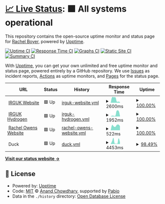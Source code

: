 # [📈 Live Status](https://boyercam.github.io/boyercam-upptime): <!--live status--> **🟩 All systems operational**

This repository contains the open-source uptime monitor and status page for [Rachel Boyer](https://boyercam.github.io/boyercam-upptime), powered by [Upptime](https://github.com/upptime/upptime).

[![Uptime CI](https://github.com/boyercam/boyercam-upptime/workflows/Uptime%20CI/badge.svg)](https://github.com/boyercam/boyercam-upptime/actions?query=workflow%3A%22Uptime+CI%22)
[![Response Time CI](https://github.com/boyercam/boyercam-upptime/workflows/Response%20Time%20CI/badge.svg)](https://github.com/boyercam/boyercam-upptime/actions?query=workflow%3A%22Response+Time+CI%22)
[![Graphs CI](https://github.com/boyercam/boyercam-upptime/workflows/Graphs%20CI/badge.svg)](https://github.com/boyercam/boyercam-upptime/actions?query=workflow%3A%22Graphs+CI%22)
[![Static Site CI](https://github.com/boyercam/boyercam-upptime/workflows/Static%20Site%20CI/badge.svg)](https://github.com/boyercam/boyercam-upptime/actions?query=workflow%3A%22Static+Site+CI%22)
[![Summary CI](https://github.com/boyercam/boyercam-upptime/workflows/Summary%20CI/badge.svg)](https://github.com/boyercam/boyercam-upptime/actions?query=workflow%3A%22Summary+CI%22)

With [Upptime](https://upptime.js.org), you can get your own unlimited and free uptime monitor and status page, powered entirely by a GitHub repository. We use [Issues](https://github.com/boyercam/boyercam-upptime/issues) as incident reports, [Actions](https://github.com/boyercam/boyercam-upptime/actions) as uptime monitors, and [Pages](https://boyercam.github.io/boyercam-upptime) for the status page.

<!--start: status pages-->
<!-- This summary is generated by Upptime (https://github.com/upptime/upptime) -->
<!-- Do not edit this manually, your changes will be overwritten -->
<!-- prettier-ignore -->
| URL | Status | History | Response Time | Uptime |
| --- | ------ | ------- | ------------- | ------ |
| <img alt="" src="https://icons.duckduckgo.com/ip3/www.irguk.co.uk.ico" height="13"> [IRGUK Website](https://www.irguk.co.uk) | 🟩 Up | [irguk-website.yml](https://github.com/boyercam/boyercam-upptime/commits/HEAD/history/irguk-website.yml) | <details><summary><img alt="Response time graph" src="./graphs/irguk-website/response-time-week.png" height="20"> 2600ms</summary><br><a href="https://boyercam.github.io/boyercam-upptime/history/irguk-website"><img alt="Response time 2600" src="https://img.shields.io/endpoint?url=https%3A%2F%2Fraw.githubusercontent.com%2Fboyercam%2Fboyercam-upptime%2FHEAD%2Fapi%2Firguk-website%2Fresponse-time.json"></a><br><a href="https://boyercam.github.io/boyercam-upptime/history/irguk-website"><img alt="24-hour response time 553" src="https://img.shields.io/endpoint?url=https%3A%2F%2Fraw.githubusercontent.com%2Fboyercam%2Fboyercam-upptime%2FHEAD%2Fapi%2Firguk-website%2Fresponse-time-day.json"></a><br><a href="https://boyercam.github.io/boyercam-upptime/history/irguk-website"><img alt="7-day response time 2600" src="https://img.shields.io/endpoint?url=https%3A%2F%2Fraw.githubusercontent.com%2Fboyercam%2Fboyercam-upptime%2FHEAD%2Fapi%2Firguk-website%2Fresponse-time-week.json"></a><br><a href="https://boyercam.github.io/boyercam-upptime/history/irguk-website"><img alt="30-day response time 2600" src="https://img.shields.io/endpoint?url=https%3A%2F%2Fraw.githubusercontent.com%2Fboyercam%2Fboyercam-upptime%2FHEAD%2Fapi%2Firguk-website%2Fresponse-time-month.json"></a><br><a href="https://boyercam.github.io/boyercam-upptime/history/irguk-website"><img alt="1-year response time 2600" src="https://img.shields.io/endpoint?url=https%3A%2F%2Fraw.githubusercontent.com%2Fboyercam%2Fboyercam-upptime%2FHEAD%2Fapi%2Firguk-website%2Fresponse-time-year.json"></a></details> | <details><summary><a href="https://boyercam.github.io/boyercam-upptime/history/irguk-website">100.00%</a></summary><a href="https://boyercam.github.io/boyercam-upptime/history/irguk-website"><img alt="All-time uptime 100.00%" src="https://img.shields.io/endpoint?url=https%3A%2F%2Fraw.githubusercontent.com%2Fboyercam%2Fboyercam-upptime%2FHEAD%2Fapi%2Firguk-website%2Fuptime.json"></a><br><a href="https://boyercam.github.io/boyercam-upptime/history/irguk-website"><img alt="24-hour uptime 100.00%" src="https://img.shields.io/endpoint?url=https%3A%2F%2Fraw.githubusercontent.com%2Fboyercam%2Fboyercam-upptime%2FHEAD%2Fapi%2Firguk-website%2Fuptime-day.json"></a><br><a href="https://boyercam.github.io/boyercam-upptime/history/irguk-website"><img alt="7-day uptime 100.00%" src="https://img.shields.io/endpoint?url=https%3A%2F%2Fraw.githubusercontent.com%2Fboyercam%2Fboyercam-upptime%2FHEAD%2Fapi%2Firguk-website%2Fuptime-week.json"></a><br><a href="https://boyercam.github.io/boyercam-upptime/history/irguk-website"><img alt="30-day uptime 100.00%" src="https://img.shields.io/endpoint?url=https%3A%2F%2Fraw.githubusercontent.com%2Fboyercam%2Fboyercam-upptime%2FHEAD%2Fapi%2Firguk-website%2Fuptime-month.json"></a><br><a href="https://boyercam.github.io/boyercam-upptime/history/irguk-website"><img alt="1-year uptime 100.00%" src="https://img.shields.io/endpoint?url=https%3A%2F%2Fraw.githubusercontent.com%2Fboyercam%2Fboyercam-upptime%2FHEAD%2Fapi%2Firguk-website%2Fuptime-year.json"></a></details>
| <img alt="" src="https://icons.duckduckgo.com/ip3/hydrogen.irguk.co.uk.ico" height="13"> [IRGUK Hydrogen](https://hydrogen.irguk.co.uk) | 🟩 Up | [irguk-hydrogen.yml](https://github.com/boyercam/boyercam-upptime/commits/HEAD/history/irguk-hydrogen.yml) | <details><summary><img alt="Response time graph" src="./graphs/irguk-hydrogen/response-time-week.png" height="20"> 1952ms</summary><br><a href="https://boyercam.github.io/boyercam-upptime/history/irguk-hydrogen"><img alt="Response time 1952" src="https://img.shields.io/endpoint?url=https%3A%2F%2Fraw.githubusercontent.com%2Fboyercam%2Fboyercam-upptime%2FHEAD%2Fapi%2Firguk-hydrogen%2Fresponse-time.json"></a><br><a href="https://boyercam.github.io/boyercam-upptime/history/irguk-hydrogen"><img alt="24-hour response time 455" src="https://img.shields.io/endpoint?url=https%3A%2F%2Fraw.githubusercontent.com%2Fboyercam%2Fboyercam-upptime%2FHEAD%2Fapi%2Firguk-hydrogen%2Fresponse-time-day.json"></a><br><a href="https://boyercam.github.io/boyercam-upptime/history/irguk-hydrogen"><img alt="7-day response time 1952" src="https://img.shields.io/endpoint?url=https%3A%2F%2Fraw.githubusercontent.com%2Fboyercam%2Fboyercam-upptime%2FHEAD%2Fapi%2Firguk-hydrogen%2Fresponse-time-week.json"></a><br><a href="https://boyercam.github.io/boyercam-upptime/history/irguk-hydrogen"><img alt="30-day response time 1952" src="https://img.shields.io/endpoint?url=https%3A%2F%2Fraw.githubusercontent.com%2Fboyercam%2Fboyercam-upptime%2FHEAD%2Fapi%2Firguk-hydrogen%2Fresponse-time-month.json"></a><br><a href="https://boyercam.github.io/boyercam-upptime/history/irguk-hydrogen"><img alt="1-year response time 1952" src="https://img.shields.io/endpoint?url=https%3A%2F%2Fraw.githubusercontent.com%2Fboyercam%2Fboyercam-upptime%2FHEAD%2Fapi%2Firguk-hydrogen%2Fresponse-time-year.json"></a></details> | <details><summary><a href="https://boyercam.github.io/boyercam-upptime/history/irguk-hydrogen">100.00%</a></summary><a href="https://boyercam.github.io/boyercam-upptime/history/irguk-hydrogen"><img alt="All-time uptime 100.00%" src="https://img.shields.io/endpoint?url=https%3A%2F%2Fraw.githubusercontent.com%2Fboyercam%2Fboyercam-upptime%2FHEAD%2Fapi%2Firguk-hydrogen%2Fuptime.json"></a><br><a href="https://boyercam.github.io/boyercam-upptime/history/irguk-hydrogen"><img alt="24-hour uptime 100.00%" src="https://img.shields.io/endpoint?url=https%3A%2F%2Fraw.githubusercontent.com%2Fboyercam%2Fboyercam-upptime%2FHEAD%2Fapi%2Firguk-hydrogen%2Fuptime-day.json"></a><br><a href="https://boyercam.github.io/boyercam-upptime/history/irguk-hydrogen"><img alt="7-day uptime 100.00%" src="https://img.shields.io/endpoint?url=https%3A%2F%2Fraw.githubusercontent.com%2Fboyercam%2Fboyercam-upptime%2FHEAD%2Fapi%2Firguk-hydrogen%2Fuptime-week.json"></a><br><a href="https://boyercam.github.io/boyercam-upptime/history/irguk-hydrogen"><img alt="30-day uptime 100.00%" src="https://img.shields.io/endpoint?url=https%3A%2F%2Fraw.githubusercontent.com%2Fboyercam%2Fboyercam-upptime%2FHEAD%2Fapi%2Firguk-hydrogen%2Fuptime-month.json"></a><br><a href="https://boyercam.github.io/boyercam-upptime/history/irguk-hydrogen"><img alt="1-year uptime 100.00%" src="https://img.shields.io/endpoint?url=https%3A%2F%2Fraw.githubusercontent.com%2Fboyercam%2Fboyercam-upptime%2FHEAD%2Fapi%2Firguk-hydrogen%2Fuptime-year.json"></a></details>
| <img alt="" src="https://icons.duckduckgo.com/ip3/www.rachelowens.co.uk.ico" height="13"> [Rachel Owens Website](https://www.rachelowens.co.uk) | 🟩 Up | [rachel-owens-website.yml](https://github.com/boyercam/boyercam-upptime/commits/HEAD/history/rachel-owens-website.yml) | <details><summary><img alt="Response time graph" src="./graphs/rachel-owens-website/response-time-week.png" height="20"> 522ms</summary><br><a href="https://boyercam.github.io/boyercam-upptime/history/rachel-owens-website"><img alt="Response time 522" src="https://img.shields.io/endpoint?url=https%3A%2F%2Fraw.githubusercontent.com%2Fboyercam%2Fboyercam-upptime%2FHEAD%2Fapi%2Frachel-owens-website%2Fresponse-time.json"></a><br><a href="https://boyercam.github.io/boyercam-upptime/history/rachel-owens-website"><img alt="24-hour response time 462" src="https://img.shields.io/endpoint?url=https%3A%2F%2Fraw.githubusercontent.com%2Fboyercam%2Fboyercam-upptime%2FHEAD%2Fapi%2Frachel-owens-website%2Fresponse-time-day.json"></a><br><a href="https://boyercam.github.io/boyercam-upptime/history/rachel-owens-website"><img alt="7-day response time 522" src="https://img.shields.io/endpoint?url=https%3A%2F%2Fraw.githubusercontent.com%2Fboyercam%2Fboyercam-upptime%2FHEAD%2Fapi%2Frachel-owens-website%2Fresponse-time-week.json"></a><br><a href="https://boyercam.github.io/boyercam-upptime/history/rachel-owens-website"><img alt="30-day response time 522" src="https://img.shields.io/endpoint?url=https%3A%2F%2Fraw.githubusercontent.com%2Fboyercam%2Fboyercam-upptime%2FHEAD%2Fapi%2Frachel-owens-website%2Fresponse-time-month.json"></a><br><a href="https://boyercam.github.io/boyercam-upptime/history/rachel-owens-website"><img alt="1-year response time 522" src="https://img.shields.io/endpoint?url=https%3A%2F%2Fraw.githubusercontent.com%2Fboyercam%2Fboyercam-upptime%2FHEAD%2Fapi%2Frachel-owens-website%2Fresponse-time-year.json"></a></details> | <details><summary><a href="https://boyercam.github.io/boyercam-upptime/history/rachel-owens-website">100.00%</a></summary><a href="https://boyercam.github.io/boyercam-upptime/history/rachel-owens-website"><img alt="All-time uptime 100.00%" src="https://img.shields.io/endpoint?url=https%3A%2F%2Fraw.githubusercontent.com%2Fboyercam%2Fboyercam-upptime%2FHEAD%2Fapi%2Frachel-owens-website%2Fuptime.json"></a><br><a href="https://boyercam.github.io/boyercam-upptime/history/rachel-owens-website"><img alt="24-hour uptime 100.00%" src="https://img.shields.io/endpoint?url=https%3A%2F%2Fraw.githubusercontent.com%2Fboyercam%2Fboyercam-upptime%2FHEAD%2Fapi%2Frachel-owens-website%2Fuptime-day.json"></a><br><a href="https://boyercam.github.io/boyercam-upptime/history/rachel-owens-website"><img alt="7-day uptime 100.00%" src="https://img.shields.io/endpoint?url=https%3A%2F%2Fraw.githubusercontent.com%2Fboyercam%2Fboyercam-upptime%2FHEAD%2Fapi%2Frachel-owens-website%2Fuptime-week.json"></a><br><a href="https://boyercam.github.io/boyercam-upptime/history/rachel-owens-website"><img alt="30-day uptime 100.00%" src="https://img.shields.io/endpoint?url=https%3A%2F%2Fraw.githubusercontent.com%2Fboyercam%2Fboyercam-upptime%2FHEAD%2Fapi%2Frachel-owens-website%2Fuptime-month.json"></a><br><a href="https://boyercam.github.io/boyercam-upptime/history/rachel-owens-website"><img alt="1-year uptime 100.00%" src="https://img.shields.io/endpoint?url=https%3A%2F%2Fraw.githubusercontent.com%2Fboyercam%2Fboyercam-upptime%2FHEAD%2Fapi%2Frachel-owens-website%2Fuptime-year.json"></a></details>
| <img alt="" src="https://icons.duckduckgo.com/ip3/null.ico" height="13"> Duck | 🟩 Up | [duck.yml](https://github.com/boyercam/boyercam-upptime/commits/HEAD/history/duck.yml) | <details><summary><img alt="Response time graph" src="./graphs/duck/response-time-week.png" height="20"> 4453ms</summary><br><a href="https://boyercam.github.io/boyercam-upptime/history/duck"><img alt="Response time 4453" src="https://img.shields.io/endpoint?url=https%3A%2F%2Fraw.githubusercontent.com%2Fboyercam%2Fboyercam-upptime%2FHEAD%2Fapi%2Fduck%2Fresponse-time.json"></a><br><a href="https://boyercam.github.io/boyercam-upptime/history/duck"><img alt="24-hour response time 4983" src="https://img.shields.io/endpoint?url=https%3A%2F%2Fraw.githubusercontent.com%2Fboyercam%2Fboyercam-upptime%2FHEAD%2Fapi%2Fduck%2Fresponse-time-day.json"></a><br><a href="https://boyercam.github.io/boyercam-upptime/history/duck"><img alt="7-day response time 4453" src="https://img.shields.io/endpoint?url=https%3A%2F%2Fraw.githubusercontent.com%2Fboyercam%2Fboyercam-upptime%2FHEAD%2Fapi%2Fduck%2Fresponse-time-week.json"></a><br><a href="https://boyercam.github.io/boyercam-upptime/history/duck"><img alt="30-day response time 4453" src="https://img.shields.io/endpoint?url=https%3A%2F%2Fraw.githubusercontent.com%2Fboyercam%2Fboyercam-upptime%2FHEAD%2Fapi%2Fduck%2Fresponse-time-month.json"></a><br><a href="https://boyercam.github.io/boyercam-upptime/history/duck"><img alt="1-year response time 4453" src="https://img.shields.io/endpoint?url=https%3A%2F%2Fraw.githubusercontent.com%2Fboyercam%2Fboyercam-upptime%2FHEAD%2Fapi%2Fduck%2Fresponse-time-year.json"></a></details> | <details><summary><a href="https://boyercam.github.io/boyercam-upptime/history/duck">98.49%</a></summary><a href="https://boyercam.github.io/boyercam-upptime/history/duck"><img alt="All-time uptime 98.49%" src="https://img.shields.io/endpoint?url=https%3A%2F%2Fraw.githubusercontent.com%2Fboyercam%2Fboyercam-upptime%2FHEAD%2Fapi%2Fduck%2Fuptime.json"></a><br><a href="https://boyercam.github.io/boyercam-upptime/history/duck"><img alt="24-hour uptime 94.78%" src="https://img.shields.io/endpoint?url=https%3A%2F%2Fraw.githubusercontent.com%2Fboyercam%2Fboyercam-upptime%2FHEAD%2Fapi%2Fduck%2Fuptime-day.json"></a><br><a href="https://boyercam.github.io/boyercam-upptime/history/duck"><img alt="7-day uptime 98.49%" src="https://img.shields.io/endpoint?url=https%3A%2F%2Fraw.githubusercontent.com%2Fboyercam%2Fboyercam-upptime%2FHEAD%2Fapi%2Fduck%2Fuptime-week.json"></a><br><a href="https://boyercam.github.io/boyercam-upptime/history/duck"><img alt="30-day uptime 98.49%" src="https://img.shields.io/endpoint?url=https%3A%2F%2Fraw.githubusercontent.com%2Fboyercam%2Fboyercam-upptime%2FHEAD%2Fapi%2Fduck%2Fuptime-month.json"></a><br><a href="https://boyercam.github.io/boyercam-upptime/history/duck"><img alt="1-year uptime 98.49%" src="https://img.shields.io/endpoint?url=https%3A%2F%2Fraw.githubusercontent.com%2Fboyercam%2Fboyercam-upptime%2FHEAD%2Fapi%2Fduck%2Fuptime-year.json"></a></details>

<!--end: status pages-->

[**Visit our status website →**](https://boyercam.github.io/boyercam-upptime)

## 📄 License

- Powered by: [Upptime](https://github.com/upptime/upptime)
- Code: [MIT](./LICENSE) © [Anand Chowdhary](https://anandchowdhary.com), supported by [Pabio](https://pabio.com)
- Data in the `./history` directory: [Open Database License](https://opendatacommons.org/licenses/odbl/1-0/)
